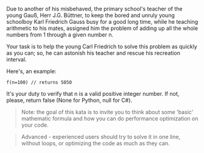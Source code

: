 Due to another of his misbehaved, the primary school's teacher of the young Gauß, Herr J.G. Büttner, to keep the bored and unruly young schoolboy Karl Friedrich Gauss busy for a good long time, while he teaching arithmetic to his mates, assigned him the problem of adding up all the whole numbers from 1 through a given number n.

Your task is to help the young Carl Friedrich to solve this problem as quickly as you can; so, he can astonish his teacher and rescue his recreation interval.

Here's, an example:

````
f(n=100) // returns 5050
````

It's your duty to verify that n is a valid positive integer number. If not, please, return false (None for Python, null for C#).

> Note: the goal of this kata is to invite you to think about some 'basic' mathematic formula and how you can do performance optimization on your code.

> Advanced - experienced users should try to solve it in one line, without loops, or optimizing the code as much as they can.


